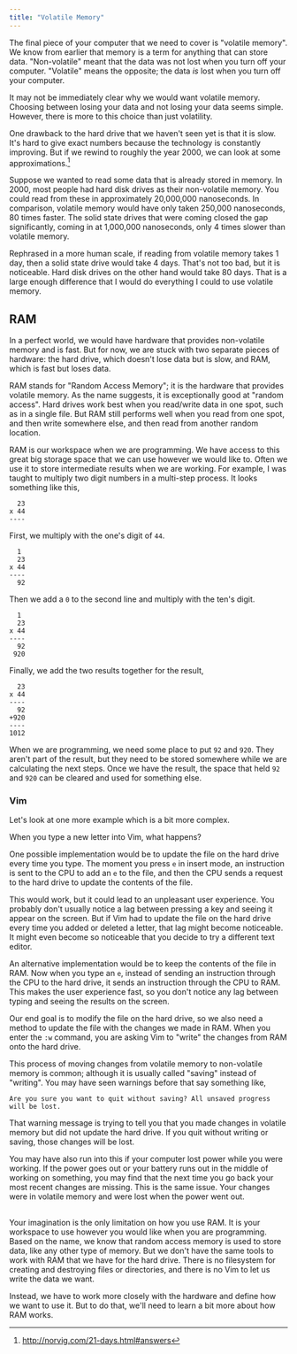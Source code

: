 ```yaml
---
title: "Volatile Memory"
---
```


The final piece of your computer that we need to cover is "volatile memory". We
know from earlier that memory is a term for anything that can store data.
"Non-volatile" meant that the data was not lost when you turn off your computer.
"Volatile" means the opposite; the data *is* lost when you turn off your
computer.

It may not be immediately clear why we would want volatile memory. Choosing
between losing your data and not losing your data seems simple. However,
there is more to this choice than just volatility.

One drawback to the hard drive that we haven't seen yet is that it is slow. It's
hard to give exact numbers because the technology is constantly improving. But
if we rewind to roughly the year 2000, we can look at some approximations.[^1]

[^1]: <http://norvig.com/21-days.html#answers>

Suppose we wanted to read some data that is already stored in memory. In 2000,
most people had hard disk drives as their non-volatile memory. You could read
from these in approximately 20,000,000 nanoseconds. In comparison, volatile
memory would have only taken 250,000 nanoseconds, 80 times faster. The solid
state drives that were coming closed the gap significantly, coming in at
1,000,000 nanoseconds, only 4 times slower than volatile memory.

Rephrased in a more human scale, if reading from volatile memory takes 1 day,
then a solid state drive would take 4 days. That's not too bad, but it is
noticeable. Hard disk drives on the other hand would take 80 days. That is a
large enough difference that I would do everything I could to use volatile
memory.

## RAM

In a perfect world, we would have hardware that provides non-volatile memory and
is fast. But for now, we are stuck with two separate pieces of hardware: the
hard drive, which doesn't lose data but is slow, and RAM, which is fast but
loses data.

RAM stands for "Random Access Memory"; it is the hardware that provides volatile
memory. As the name suggests, it is exceptionally good at "random access". Hard
drives work best when you read/write data in one spot, such as in a single file.
But RAM still performs well when you read from one spot, and then write
somewhere else, and then read from another random location.

RAM is our workspace when we are programming. We have access to this great big
storage space that we can use however we would like to. Often we use it to store
intermediate results when we are working. For example, I was taught to multiply
two digit numbers in a multi-step process. It looks something like this,

```
  23
x 44
----
```

First, we multiply with the one's digit of `44`.

```
  1
  23
x 44
----
  92
```

Then we add a `0` to the second line and multiply with the ten's digit.

```
  1
  23
x 44
----
  92
 920
```

Finally, we add the two results together for the result,

```
  23
x 44
----
  92
+920
----
1012
```

When we are programming, we need some place to put `92` and `920`. They aren't
part of the result, but they need to be stored somewhere while we are
calculating the next steps. Once we have the result, the space that held `92`
and `920` can be cleared and used for something else.

### Vim

Let's look at one more example which is a bit more complex.

When you type a new letter into Vim, what happens?

One possible implementation would be to update the file on the hard drive every
time you type. The moment you press `e` in insert mode, an instruction is sent
to the CPU to add an `e` to the file, and then the CPU sends a request to the
hard drive to update the contents of the file.

This would work, but it could lead to an unpleasant user experience. You
probably don't usually notice a lag between pressing a key and seeing it appear
on the screen. But if Vim had to update the file on the hard drive every time
you added or deleted a letter, that lag might become noticeable. It might even
become so noticeable that you decide to try a different text editor.

An alternative implementation would be to keep the contents of the file in RAM.
Now when you type an `e`, instead of sending an instruction through the CPU to
the hard drive, it sends an instruction through the CPU to RAM. This makes the
user experience fast, so you don't notice any lag between typing and seeing the
results on the screen.

Our end goal is to modify the file on the hard drive, so we also need a method
to update the file with the changes we made in RAM. When you enter the `:w`
command, you are asking Vim to "write" the changes from RAM onto the hard drive.

This process of moving changes from volatile memory to non-volatile memory is
common; although it is usually called "saving" instead of "writing". You may
have seen warnings before that say something like,

```
Are you sure you want to quit without saving? All unsaved progress will be lost.
```

That warning message is trying to tell you that you made changes in volatile
memory but did not update the hard drive. If you quit without writing or
saving, those changes will be lost.

You may have also run into this if your computer lost power while you were
working. If the power goes out or your battery runs out in the middle of working
on something, you may find that the next time you go back your most recent
changes are missing. This is the same issue. Your changes were in volatile
memory and were lost when the power went out.

##

Your imagination is the only limitation on how you use RAM. It is your workspace
to use however you would like when you are programming. Based on the name, we
know that random access memory is used to store data, like any other type of
memory. But we don't have the same tools to work with RAM that we have for the
hard drive. There is no filesystem for creating and destroying files or
directories, and there is no Vim to let us write the data we want.

Instead, we have to work more closely with the hardware and define how we want
to use it. But to do that, we'll need to learn a bit more about how RAM works.
